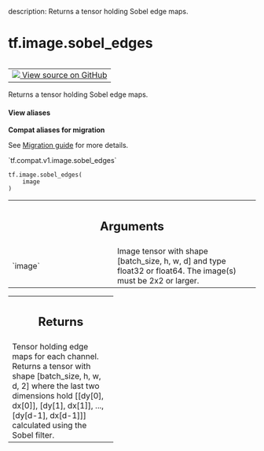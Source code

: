 description: Returns a tensor holding Sobel edge maps.

<div itemscope itemtype="http://developers.google.com/ReferenceObject">
<meta itemprop="name" content="tf.image.sobel_edges" />
<meta itemprop="path" content="Stable" />
</div>

# tf.image.sobel_edges

<!-- Insert buttons and diff -->

<table class="tfo-notebook-buttons tfo-api nocontent" align="left">
<td>
  <a target="_blank" href="https://github.com/tensorflow/tensorflow/blob/r2.2/tensorflow/python/ops/image_ops_impl.py#L3847-L3885">
    <img src="https://www.tensorflow.org/images/GitHub-Mark-32px.png" />
    View source on GitHub
  </a>
</td>
</table>



Returns a tensor holding Sobel edge maps.

<section class="expandable">
  <h4 class="showalways">View aliases</h4>
  <p>
<b>Compat aliases for migration</b>
<p>See
<a href="https://www.tensorflow.org/guide/migrate">Migration guide</a> for
more details.</p>
<p>`tf.compat.v1.image.sobel_edges`</p>
</p>
</section>

<pre class="devsite-click-to-copy prettyprint lang-py tfo-signature-link">
<code>tf.image.sobel_edges(
    image
)
</code></pre>



<!-- Placeholder for "Used in" -->


<!-- Tabular view -->
 <table class="responsive fixed orange">
<colgroup><col width="214px"><col></colgroup>
<tr><th colspan="2"><h2 class="add-link">Arguments</h2></th></tr>

<tr>
<td>
`image`
</td>
<td>
Image tensor with shape [batch_size, h, w, d] and type float32 or
float64.  The image(s) must be 2x2 or larger.
</td>
</tr>
</table>



<!-- Tabular view -->
 <table class="responsive fixed orange">
<colgroup><col width="214px"><col></colgroup>
<tr><th colspan="2"><h2 class="add-link">Returns</h2></th></tr>
<tr class="alt">
<td colspan="2">
Tensor holding edge maps for each channel. Returns a tensor with shape
[batch_size, h, w, d, 2] where the last two dimensions hold [[dy[0], dx[0]],
[dy[1], dx[1]], ..., [dy[d-1], dx[d-1]]] calculated using the Sobel filter.
</td>
</tr>

</table>


